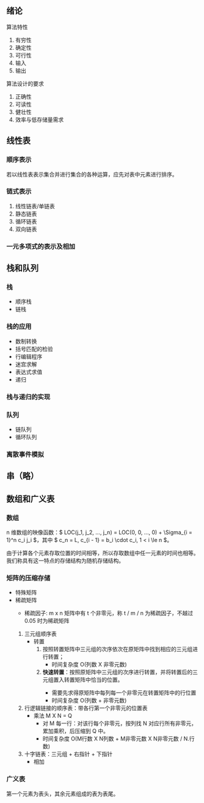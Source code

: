 ## 绪论

算法特性

1. 有穷性
2. 确定性
3. 可行性
4. 输入
5. 输出

算法设计的要求

1. 正确性
2. 可读性
3. 健壮性
4. 效率与低存储量需求

## 线性表

### 顺序表示

若以线性表表示集合并进行集合的各种运算，应先对表中元素进行排序。

### 链式表示

1. 线性链表/单链表
2. 静态链表
3. 循环链表
4. 双向链表

### 一元多项式的表示及相加

## 栈和队列

### 栈

- 顺序栈
- 链栈

### 栈的应用

- 数制转换
- 括号匹配的检验
- 行编辑程序
- 迷宫求解
- 表达式求值
- 递归

### 栈与递归的实现

### 队列

- 链队列
- 循环队列

### 离散事件模拟

## 串（略）

## 数组和广义表

### 数组

n 维数组的映像函数：$ LOC(j_1, j_2, ..., j_n) = LOC(0, 0, ..., 0) + \Sigma_{i = 1}^n c_i j_i $，其中 $ c_n = L, c_{i - 1} = b_i \cdot c_i, 1 < i \le n $。

由于计算各个元素存取位置的时间相等，所以存取数组中任一元素的时间也相等。我们称具有这一特点的存储结构为随机存储结构。

### 矩阵的压缩存储

- 特殊矩阵
- <fc>稀疏矩阵
  - 稀疏因子: <c1>m x n 矩阵中有 t 个非零元，称 t / m / n 为稀疏因子，不越过 0.05 时为稀疏矩阵</c1>
  1. 三元组顺序表
     - 转置
       1. 按照转置矩阵中三元组的次序依次在原矩阵中找到相应的三元组进行转置；
          - 时间复杂度 <c2>O(列数 X 非零元数)</c2>
       2. **快速转置**：<c3>按照原矩阵中三元组的次序进行转置，并将转置后的三元组置入转置矩阵中恰当的位置。
          - 需要先求得原矩阵中每列每一个非零元在转置矩阵中的行位置
          - </c3>时间复杂度 <c3>O(列数 + 非零元数)</c3>
  2. 行逻辑链接的顺序表：带各行第一个非零元的位置表
     - 乘法 M X N = Q
       - 对 M 每一行：对该行每个非零元，按列找 N 对应行所有非零元，累加乘积，后压缩到 Q 中。
       - 时间复杂度 <c4>O(M行数 X N列数 + M非零元数 X N非零元数 / N.行数)</c4>
  3. 十字链表：三元组 + 右指针 + 下指针
     - 相加
</fc>

### 广义表

第一个元素为表头，其余元素组成的表为表尾。
